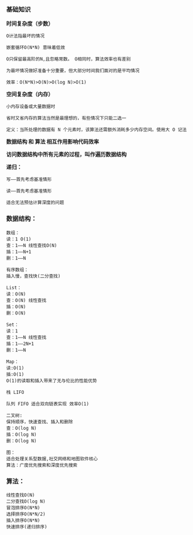 ### 基础知识

**时间复杂度（步数）**

    O计法指最坏的情况
    
	嵌套循环O(N*N) 意味着低效
    
	O只保留最高阶的N,且忽略常数。 O相同时，算法效率也有差别
    
	为最坏情况做好准备十分重要，但大部分时间我们面对的是平均情况
    
    效率：O(N*N)>O(N)>O(log N)>O(1)

**空间复杂度（内存）**

	小内存设备或大量数据时
    
	省时又省内存的算法当然是最理想的，有些情况下只能二选一
    
	定义：当所处理的数据有 N 个元素时，该算法还需额外消耗多少内存空间。使用大 O 记法

**数据结构 和 算法 相互作用影响代码效率**

**访问数据结构中所有元素的过程，叫作遍历数据结构**

**递归：**

    写——首先考虑基准情形
    
    读——首先考虑基准情形  
    
    适合无法预估计算深度的问题


### 数据结构：

    数组： 
    读：1 O(1) 
    查：1——N 线性查找O(N) 
    插：1——N+1 
    删：1——N
	
	有序数组：
	插入慢，查找快(二分查找)
	
	List：
	读：O(N)
	查：O(N) 线性查找
	插：O(N)
	删：O(N)

	Set：
	读：1
	查：1——N 线性查找
	插：1——2N+1
	删：1——N
	
	Map：
	读:O(1)
	插:O(1)
	O(1)的读取和插入带来了无与伦比的性能优势
	
	栈 LIFO
	
	队列 FIFO 适合双向链表实现 效率O(1)
	
	二叉树:
	保持顺序，快速查找、插入和删除
	查：O(log N)
	插：O(log N)
	删：O(log N)
	
	图：
	适合处理关系型数据,社交网络和地图软件核心
	算法：广度优先搜索和深度优先搜索

### 算法：
	线性查找O(N)
	二分查找O(log N)
	冒泡排序O(N*N)
	选择排序O(N*N/2)
	插入排序O(N*N)	
	快速排序(递归排序)
